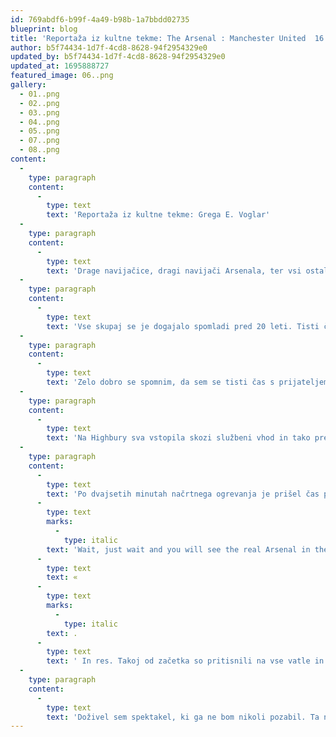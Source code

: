 ```yaml
---
id: 769abdf6-b99f-4a49-b98b-1a7bbdd02735
blueprint: blog
title: 'Reportaža iz kultne tekme: The Arsenal : Manchester United  16.04.2003'
author: b5f74434-1d7f-4cd8-8628-94f2954329e0
updated_by: b5f74434-1d7f-4cd8-8628-94f2954329e0
updated_at: 1695888727
featured_image: 06..png
gallery:
  - 01..png
  - 02..png
  - 03..png
  - 04..png
  - 05..png
  - 07..png
  - 08..png
content:
  -
    type: paragraph
    content:
      -
        type: text
        text: 'Reportaža iz kultne tekme: Grega E. Voglar'
  -
    type: paragraph
    content:
      -
        type: text
        text: 'Drage navijačice, dragi navijači Arsenala, ter vsi ostali nogometni navdušenci. Moj prvi ogled tekme meni ljubega nogometnega kluba ima že dolgo brado. Kot najstnik sem se aprila 2003 s prijateljem odpravil v London. Povod za odhod so bile novice, t.i. “gossips and rumours” o morebitnem končanju nogometne poti vsaj zame največjega futbal špilerja vseh cajtov - Dennisa Bergkampa. Želja, da ga vsaj enkrat vidim odigrati t.i. The Iceman-a ali Nonflying Dutchman-a tekmo v kultnem rdeče belem dresu z znamenitim topom na prsih me je vodila v mesto Buckinghamske palače kjer je do lanskega septembra 70 let kraljevala “bojda” zvesta navijačica rdeče belih kraljica Elizabeta druga.'
  -
    type: paragraph
    content:
      -
        type: text
        text: 'Vse skupaj se je dogajalo spomladi pred 20 leti. Tisti čas še ni poznal digitale medije, takrat smo brali Teletext na SKY NEWS in ob ponedeljkih, torkih, sredah ter sobotah in nedeljah kupovali dnevnik Ekipo ter Sportske Novosti. To so bili analogni, luštni časi, leto, ko je Gospodar prstanov: Kraljeva vrnitev bil predvajan v kinematografih, ter morda še pomebneje Evropska unija in deset držav (Češka, Estonija, Ciper, Latvija, Litva, Madžarska, Malta, Poljska, Slovenija in Slovaška) podpišejo pristopno pogodbo v Atenah o pristopu teh držav k EU, kar je leta 2004 vodilo do širitve Evropske unije. Med drugim so nekaj mesecev pred tekmo potekali največji protivojni protestni dogodki v človeški zgodovini. V številnih mestih po svetu so potekali obsežni protesti proti vojni v Iraku, enega teh protestov sem se nekaj dni pred tekmo tudi sam udeležil sredi Londona, ter poleg vse žalosti na svetovne dogodke, ter vzhičenjem pred tekmo v zrak zaučal legenarno Bergkampovo desetico.'
  -
    type: paragraph
    content:
      -
        type: text
        text: 'Zelo dobro se spomnim, da sem se tisti čas s prijateljem Dale-om (američanom, rojenim na Hawajih:)), skrbno lotil izbora tekme za ogled. Odločitev je padla, da si ogledam največji angleški derbij tistega časa Wengerjev The Arsenal proti Fergusonovem Manchester Unitedu. Arsenal je bil nosilec naslova, Manchester United pa je tisti čas vodil Premiership za tri točke. Obeti so bili spektakularni. A jaz brez karte za tekmo! Pravijo, da vsake toliko človeka življenje nagradi. Mene je nekaj dni pred tekmo. Takrat sem se prvič sprehodil po Avenell Road-u in v zanosu sobotnega dne blizu stadiona srečal gospoda, ki je kot je pravil, bil uslužbenec The Arsenala. Ahmet mu je bilo ime in vprašal sem ga ali mi lahko priskrbi vstopnico za nogometni spektakel. Pravil mi je naj ga kontaktiram dan pred tekmo in mi bo javil, kakšne so možnosti, da mi priskrbi takrat zlata vredno vstopnico za tekmo. Cena naj bi bila okoli 40 funtov. Ves navdušen sem ga kontaktiral že kar dan kasneje in smeje mi je obljubil, da mi bo priskrbel karto...samo brez panike. Dogovorjena sva bila, da se srečava dve in pol uri pred tekmo na križišču med znametina Gillespie in Avenell Road. Čakanje na karto ni minevalo brez, da sem pomislil ali mi bo zares uspelo dobiti vstopnico ali mi je Ahmet enostavno le govoril v prazno. Ostala je še ura in pol pred tekmo jaz pa še vedno brez karte. Čakanje je ob bučni paradi navijačev topničarjev ter ogledom prihoda moštva in vstopom skozi ti. “East Stand Main Entrance” nekako hitreje minilo, a kljub vsemu občutek ni dober kadar uro pred tekmo nimaš usode – vstopnice v svojih rokah oziroma žepu zguljenega sivega Levi Strauss jeansa. Bilo je slabe pol ure pred tekmo, ko se je na tistem kržišču ulic prikazal Ahmet, ves vesel sem se v hitri hoji podal k njemu in ga vprašal za ali ima vstopnico. On pa mi pravi “follow me”, in sva šla...'
  -
    type: paragraph
    content:
      -
        type: text
        text: 'Na Highbury sva vstopila skozi službeni vhod in tako prehitela gručo zvestih navijačev – Goonerjev. Hodila sva po “labirintu” stadiona in po nekaj minutah sva le vstopila v areno kultnega stadiona na severu Londona. Pred mano se je razgrnila s soncem obsijana travnata površina ti. “perfect pitch”. Bila sva na drugi strani “clock enda” in Ahmet mi je rekel naj se usedem na sedež št. 158 v prvo vrsto!?! Kaj sem rekel. Ja, sedel boš v prvi vrsti cca. 15 metrov stran od Arsenalove klopi...can you believe it? Kako se je meni smejalo! Neverjetno, dobil sem karto, pol ure pred tekmo in to v prvi vrsti in to na tisti čas enem največjih fuzbal derbijev planeta Zemlja! Ne morem verjet. To je bil ti. poker, vse se je poklopilo, meter od mene Pat Rice izvaja ogrevanje fuzbalskih velikanov. Bergy (Dennis Bergkakma) in Titi (Thierry Henry) sta izvajala rutinske podaje čez četrt igrišča. Paddy (Partick Viera) in the Invisible wall (Gilberto Silva) sta se ogrevala s ponavljajočimi počasnimi šprinti. Bobby (Robert Pires) in Freddie (Freddie Ljungberg) sta žonglirala, Sol the Man (Sol Campbell) je izvajal kratke šprinte s poskoki, pridružila sta se mu še Lauren (Laureano Bisan Etame-Mayer) in “Cash”ley (Ashley Cole). Nwankwo Kanu je bil v svojem svetu in se ogreleval skupaj z Edujem Gasparjem – sedanjim športnim direktorjem.'
  -
    type: paragraph
    content:
      -
        type: text
        text: 'Po dvajsetih minutah načrtnega ogrevanja je prišel čas prvega sodnikovega žvižga oz. začetek tekme. Kakšen čuden občutek je to, ko prvič vidiš profesionalce špilat fuzbal – do takrat se še nisem udelžil tekem na prostem tudi v domači SNL ne – yeah, I know. Zato se mi je zdelo, da malo brez repa in glave nabijajo okroglo usnje, a kaj kmalu sem se zmotil. Po uvodnem “tipanju” je prišla na plan prava igra, hitrih podaj in kombinatornih izmenjav. Igralec, ki se mi je v prvi polovici tekme nekako najbolj zasidral je bil neuničljivi Ryan Giggs, ki je kot torpedo prodiral po boku, žal mu je tisti večer v napadu v odlični dnevni formi sledil še nizozemec Van Nistelrooy, ki je velike rivale tudi povedel v vodstvo. Rezervni Arsenalov vratar Taylor ni mogel ponoviti obrambe legendarnega ponytaila David Seamana izpred nekaj dni, ko je The Arsenalu z bravurozno obramo proti Sheffield Unitedu priboril finale in kasneje tudi zmago v FA Cupu. Po omenjenem vodstvu je Arsenalova igra nekako ostala v krču, vodstvo Uniteda je bilo zasluženo in tako sem pesimistično počakal konec polčasa. Še najbolj se mi je po vodstvu Uniteda zasidralo v spomin ogravnje ob avt liniji tisti čas največjega “plejboja” svetovnega fuzbala Davida Beckhama. V tistem obdobju je Unitedova sedmica igrala kozje molitvice z Sir Alex Fergusonom, ki mu je med drugim po koncu od ene od prej odigranih tekem v obraz zalučal legendarni adidasov predator, kultno “kopačko” tistega časa. Čas med polčasom je bil trenutek, ko sem razmišljal o zmagovitem povratku moje kluba. Optimizem je podkrepil pogovor z lastnikom sezonske vstopnce in “sosedom” na tribuni za mano, ki je rekel »'
      -
        type: text
        marks:
          -
            type: italic
        text: 'Wait, just wait and you will see the real Arsenal in the 2nd half'
      -
        type: text
        text: «
      -
        type: text
        marks:
          -
            type: italic
        text: .
      -
        type: text
        text: ' In res. Takoj od začetka so pritisnili na vse vatle in si s kombinatorno igro, ti. Wengerball-om pripravili priložnosti. Dennis Bergkamp je lucidno v napadu umirjal žogo in iskal King Henry-a, ki je zasijal v vsej svoji luči. V pol ure igre je The Arsenal preko Henryevega dvojca prišel v vodstvo, navijači na Highburyu pa smo šli v delirij. Neverjetno glasno je bilo vzdušje, vsi smo se smejali in kričali, kot šampijoni na do perfekcije pokošeni zelenici.... A kaj kmalu po vodstvu je prišel hladen tuš, ko je po protinapadu (to je bil seveda taktični plan Fergusovoga Uniteda) zadel Giggs. Napetost se je še povečala, ko je po incidentu z zlato rezervo - Solskjaerjem sodnik Halsey, z momentom dogodka našpičenega, Campbella izključil. Tako smo Arsenalovci ostali brez stebra obrambe Sol the Mana, z 10 igralci v polju in osemnajstimi minutami do konca tekme vseh tekem tistega časa. Med navijači napetost ni popuščala pričelo se odštevanje, pogledi so si izmenjaje sledili na zelnico ter na digitalni semafor z časom trajanje tekme. V upanju na zmago smo se navijači nekaj minut pred koncem složno vstali in v petju ter z široko razpostrtimi rokami z vihtečimi navijaškimi šali vzpodbujali rdeče bele kot kralje iz severnega Londona. V zanosu navijaštva smo The Arsenal na koncu preko igralca tekme »MOTM« Henryev popeljali še do priložnosti za zmago, a je le to preprečila obramba gologlavega francoza Bartheza.'
  -
    type: paragraph
    content:
      -
        type: text
        text: 'Doživel sem spektakel, ki ga ne bom nikoli pozabil. Ta neponovljivi dogodek na Highbury je bil kulten moment in prav takšna je bila, če se ozrem nazaj tudi tista tekma, sedaj že dve dekadi nazaj. Po tekmi sem se ponovno srečal z Ahmetom in rekla sva si, da se kmalu vidimo…na Highburyju...več o tem pa v reportaži tekme The Arsenal : Tottenham, ki se je odigrala 25.04.2005.'
---
```

